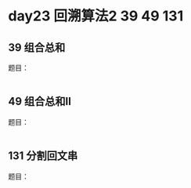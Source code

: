 # day23 回溯算法2 39 49 131
## 39 组合总和
题目：

```

```

## 49 组合总和Ⅱ
题目：

```

```

## 131 分割回文串
题目：

```

```
